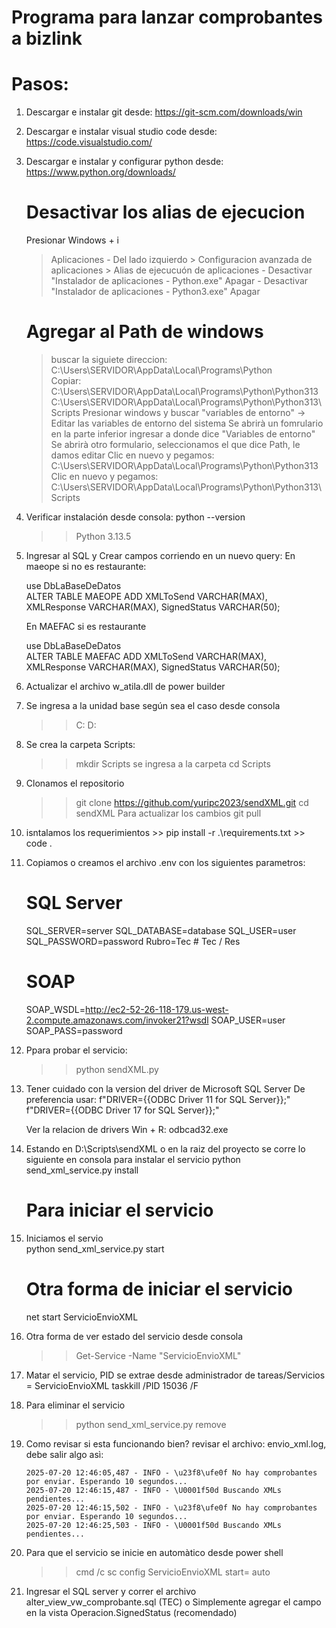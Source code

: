 # Programa para lanzar comprobantes a bizlink
# Pasos:
1.  Descargar e instalar git desde: https://git-scm.com/downloads/win
2.  Descargar e instalar visual studio code desde: https://code.visualstudio.com/
3.  Descargar e instalar y configurar python desde: https://www.python.org/downloads/
    # Desactivar los alias de ejecucion
    Presionar Windows + i
    > Aplicaciones - Del lado izquierdo
        > Configuracion avanzada de aplicaciones
            > Alias de ejecucuón de aplicaciones
                - Desactivar "Instalador de aplicaciones - Python.exe" Apagar
                - Desactivar "Instalador de aplicaciones - Python3.exe" Apagar
    # Agregar al Path de windows
    > buscar la siguiete direccion: C:\Users\SERVIDOR\AppData\Local\Programs\Python\
        Copiar:
        C:\Users\SERVIDOR\AppData\Local\Programs\Python\Python313
        C:\Users\SERVIDOR\AppData\Local\Programs\Python\Python313\Scripts
    > Presionar windows y buscar "variables de entorno" -> Editar las variables de entorno del sistema
        Se abrirà un fomrulario en la parte inferior ingresar a donde dice "Variables de entorno"
        Se abrirà otro formulario, seleccionamos el que dice Path, le damos editar
        Clic en nuevo y pegamos: C:\Users\SERVIDOR\AppData\Local\Programs\Python\Python313
        Clic en nuevo y pegamos: C:\Users\SERVIDOR\AppData\Local\Programs\Python\Python313\Scripts
4.  Verificar instalación desde consola: python --version
    >> Python 3.13.5
5.  Ingresar al SQL y Crear campos corriendo en un nuevo query:
    En maeope si no es restaurante: 
    >>
    use DbLaBaseDeDatos    
    ALTER TABLE MAEOPE
    ADD
        XMLToSend    VARCHAR(MAX),
        XMLResponse  VARCHAR(MAX),
        SignedStatus VARCHAR(50);
    
    En MAEFAC si es restaurante
    >>
    use DbLaBaseDeDatos    
    ALTER TABLE MAEFAC
    ADD
        XMLToSend    VARCHAR(MAX),
        XMLResponse  VARCHAR(MAX),
        SignedStatus VARCHAR(50);

6.  Actualizar el archivo w_atila.dll de power builder

7.  Se ingresa a la unidad base según sea el caso desde consola
    >>C:
    >>D:
8.  Se crea la carpeta Scripts:
    >> mkdir Scripts
    se ingresa a la carpeta
    >> cd Scripts
9.  Clonamos el repositorio
    >> git clone https://github.com/yuripc2023/sendXML.git
    >> cd sendXML
    Para actualizar los cambios
    >> git pull
10.  isntalamos los requerimientos
    >> pip install -r .\requirements.txt
    >> code .
11. Copiamos o creamos el archivo .env con los siguientes parametros:

    # SQL Server
    SQL_SERVER=server
    SQL_DATABASE=database
    SQL_USER=user
    SQL_PASSWORD=password
    Rubro=Tec   # Tec / Res

    # SOAP
    SOAP_WSDL=http://ec2-52-26-118-179.us-west-2.compute.amazonaws.com/invoker21?wsdl
    SOAP_USER=user
    SOAP_PASS=password
12. Ppara probar el servicio:
    >> python sendXML.py
13. Tener cuidado con la version del driver de Microsoft SQL Server
    De preferencia usar:
    f"DRIVER={{ODBC Driver 11 for SQL Server}};"
    f"DRIVER={{ODBC Driver 17 for SQL Server}};"

    Ver la relacion de drivers
    Win + R: odbcad32.exe  
14. Estando en D:\Scripts\sendXML o en la raiz del proyecto se corre lo siguiente en consola para instalar el servicio
    python send_xml_service.py install
    # Para iniciar el servicio
15. Iniciamos el servio  
    python send_xml_service.py start
    # Otra forma de iniciar el servicio
    net start ServicioEnvioXML
16. Otra forma de ver estado del servicio desde consola
    >> Get-Service -Name "ServicioEnvioXML"
17. Matar el servicio, PID se extrae desde administrador de tareas/Servicios = ServicioEnvioXML
    taskkill /PID 15036 /F
18. Para eliminar el servicio
    >> python send_xml_service.py remove

19. Como revisar si esta funcionando bien?
    revisar el archivo: envio_xml.log, debe salir algo asì:
    
        2025-07-20 12:46:05,487 - INFO - \u23f8\ufe0f No hay comprobantes por enviar. Esperando 10 segundos...
        2025-07-20 12:46:15,487 - INFO - \U0001f50d Buscando XMLs pendientes...
        2025-07-20 12:46:15,502 - INFO - \u23f8\ufe0f No hay comprobantes por enviar. Esperando 10 segundos...
        2025-07-20 12:46:25,503 - INFO - \U0001f50d Buscando XMLs pendientes...

20. Para que el servicio se inicie en automàtico desde power shell
    >> cmd /c sc config ServicioEnvioXML start= auto
21. Ingresar el SQL server y correr el archivo alter_view_vw_comprobante.sql (TEC) o 
    Simplemente agregar el campo en la vista Operacion.SignedStatus (recomendado)
    


